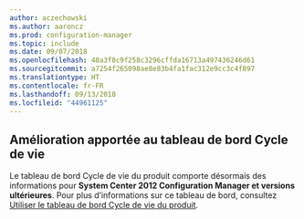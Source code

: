 ```yaml
---
author: aczechowski
ms.author: aaroncz
ms.prod: configuration-manager
ms.topic: include
ms.date: 09/07/2018
ms.openlocfilehash: 48a3f8c9f258c3296cffda16713a497436246d61
ms.sourcegitcommit: a7254f265098ae8e83b4fa1fac312e9cc3c4f897
ms.translationtype: HT
ms.contentlocale: fr-FR
ms.lasthandoff: 09/13/2018
ms.locfileid: "44961125"
---
```

## <a name="bkmk_lifecycle"></a> Amélioration apportée au tableau de bord Cycle de vie
<!--1358702-->

Le tableau de bord Cycle de vie du produit comporte désormais des informations pour **System Center 2012 Configuration Manager et versions ultérieures**. Pour plus d’informations sur ce tableau de bord, consultez [Utiliser le tableau de bord Cycle de vie du produit](/sccm/core/clients/manage/asset-intelligence/product-lifecycle-dashboard).


